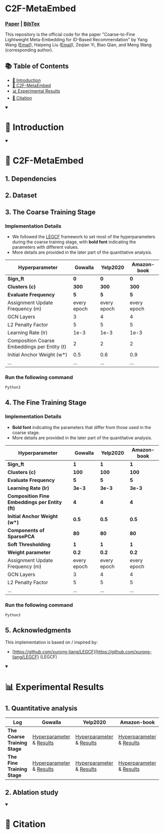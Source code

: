 # C2F-MetaEmbed
### [Paper]() | [BibTex]()

This repository is the official code for the paper "Coarse-to-Fine Lightweight Meta-Embedding for ID-Based Recommendation" by Yang Wang (<a href="mailto:yangwang@hfut.edu.cn">Email</a>), Haipeng Liu (<a href="mailto:hpliu_hfut@hotmail.com">Email</a>), Zeqian Yi, Biao Qian, and Meng Wang (corresponding author).

## 📚 Table of Contents

- [📖 Introduction]()
- [🌟 C2F-MetaEmbed]()
- [📊 Experimental Results]()
- [🔖 Citation]()


<details open>
<summary><h1>📖 Introduction</h1></summary>

</details>


<details open>
<summary><h1>🌟 C2F-MetaEmbed </h1></summary>

## 1. Dependencies

## 2. Dataset

## 3. The Coarse Training Stage

### Implementation Details
* We followed the [LEGCF](https://github.com/xurong-liang/LEGCF) framework to set most of the hyperparameters during the coarse training stage, with **bold font** indicating the parameters with different values.
* More details are provided in the later part of the quantitative analysis.

| **Hyperparameter**               | **Gowalla**  | **Yelp2020** | **Amazon-book** |
|----------------------------------|--------------|--------------|-----------------|
| **Sign_ft**                      | **0**       | **0**        | **0**           |
| **Clusters (c)**                 | **300**     | **300**      | **300**         |
| **Evaluate Frequency**           | **5**       | **5**        | **5**           |
| Assignment Update Frequency (m)  | every epoch  | every epoch  | every epoch      |
| GCN Layers                       | 3            | 4            | 4               |
| L2 Penalty Factor                | 5            | 5            | 5               |
| Learning Rate (lr)               | 1e-3         | 1e-3         | 1e-3            |
| Composition Coarse Embeddings per Entity (t) | 2       | 2            | 2               |
| Initial Anchor Weight (w\*)      | 0.5          | 0.6          | 0.9             |
| ...      |...          | ...          | ...             |

### Run the following command

```python
Python3 
```

## 4. The Fine Training Stage

### Implementation Details
* **Bold font** indicating the parameters that differ from those used in the coarse stage.
* More details are provided in the later part of the quantitative analysis.
  
| **Hyperparameter**               | **Gowalla**  | **Yelp2020** | **Amazon-book** |
|----------------------------------|--------------|--------------|-----------------|
| **Sign_ft**                                        | **1**        | **1**        | **1**           |
| **Clusters (c)**                                   | **100**      | **100**      | **100**         |
| **Evaluate Frequency**                             | **5**        | **5**        | **5**           |
| **Learning Rate (lr)**                             | **3e-3**     | **3e-3**     | **3e-3**        |
| **Composition Fine Embeddings per Entity (ft)**     | **4**        | **4**        | **4**           |
| **Initial Anchor Weight (w\*)**                    | **0.5**      | **0.5**      | **0.5**         |
| **Components of SparsePCA**                         | **80**       | **80**       | **80**          |
| **Soft Thresholding**                               | **1**        | **1**        | **1**           |
| **Weight parameter**                                | **0.2**      | **0.2**      | **0.2**         |
| Assignment Update Frequency (m)  | every epoch  | every epoch  | every epoch      |
| GCN Layers                       | 3            | 4            | 4               |
| L2 Penalty Factor                | 5            | 5            | 5               |
| ...      |...          | ...          | ...             |


### Run the following command

```python
Python3 
```

## 5. Acknowledgments
This implementation is based on / inspired by:
* [https://github.com/xurong-liang/LEGCF](https://github.com/xurong-liang/LEGCF) (LEGCF)
  
</details>

<details open>
<summary><h1>📊 Experimental Results</h1></summary>

## 1. Quantitative analysis
| **Log**               | **Gowalla**  | **Yelp2020** | **Amazon-book** |
|----------------------------------|--------------|--------------|-----------------|
| **The Coarse Training Stage**        |[Hyperparameter]() & [Results]()|[Hyperparameter]() & [Results]()|[Hyperparameter]() & [Results]()|
| **The Fine Training Stage**        |[Hyperparameter]() & [Results]()|[Hyperparameter]() & [Results]()|[Hyperparameter]() & [Results]()|


## 2. Ablation study

</details>


<details open>
<summary><h1>🔖 Citation</h1></summary>

</details>
